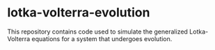 # lotka-volterra-evolution
This repository contains code used to simulate the generalized Lotka-Volterra equations for a system that undergoes evolution. 
